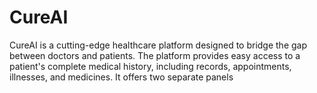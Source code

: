 # CureAI
CureAI is a cutting-edge healthcare platform designed to bridge the gap between doctors and patients. The platform provides easy access to a patient's complete medical history, including records, appointments, illnesses, and medicines. It offers two separate panels
